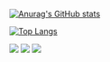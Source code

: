 <!-- - 👋 Hi, I’m jihyun~
- 👀 I’m interested in >> books, music, new and challenging things
- 🌱 I’m currently learning >> html, css, scss, jquery, javascript, react.js, next.js
- 📫 How to reach me >> jkim68888@gmail.com -->

<!---****
jkim68888/jkim68888 is a ✨ **special** ✨ repository because its `README.md` (this file) appears on your GitHub profile.
You can click the Preview link to take a look at your changes. - 💞️ I’m looking to collaborate on ...
--->

<!-- ![header](https://capsule-render.vercel.app/api?type=waving&color=gradient&height=180&section=header&text=안녕하세요👋%20&fontAlignY=28&fontSize=30&fontColor=ffffff&desc=ios개발자%20김지현입니다.&descSize=22&descAlignY=48&descAlign=50) -->

<!-- <div align="center">

## 🔨 Tech Stack

<div>
  <img src="https://techstack-generator.vercel.app/graphql-icon.svg" alt="icon" width="64" height="64" />
</div>

## 👩 Me

</div> -->

[![Anurag's GitHub stats](https://github-readme-stats.vercel.app/api?username=jkim68888&show_icons=true&theme=radical)](https://github.com/jkim68888/github-readme-stats)

[![Top Langs](https://github-readme-stats.vercel.app/api/top-langs/?username=jkim68888&langs_count=5&theme=radical&layout=compact)](https://github.com/jkim68888/github-readme-stats)

<span>
<a target="_blank" href="https://jkim68888.github.io/"><img src="https://img.shields.io/badge/Blog-666666?style=plastic&logo=blogger&logoColor=white" /></a>
</span>
<span>
<a href="mailto:jkim68888@gmail.com"><img src="https://img.shields.io/badge/Gmail-ea4335?style=plastic&logo=gmail&logoColor=white" /></a>
</span>
<span>
<img src="https://hits.seeyoufarm.com/api/count/incr/badge.svg?url=https%3A%2F%2Fgithub.com%2Fjkim68888&count_bg=%2379C83D&title_bg=%23555555&icon=&icon_color=%23E7E7E7&title=hits&edge_flat=false"/>
</span>
